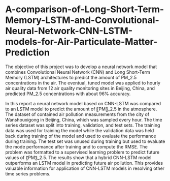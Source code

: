 # A-comparison-of-Long-Short-Term-Memory-LSTM-and-Convolutional-Neural-Network-CNN-LSTM-models-for-Air-Particulate-Matter-Prediction
The objective of this project was to develop a neural network model that combines Convolutional Neural Network (CNN) and Long Short-Term Memory (LSTM) architectures to predict the amount of PM_2.5 concentrations in the air. The eventual, tuned model was applied to hourly air quality data from 12 air quality monitoring sites in Beijing, China, and predicted PM_2.5 concentrations with about 96% accuracy.

In this report a neural network model based on CNN-LSTM was compared to an LSTM model to predict the amount of  〖PM〗_2.5 in the atmosphere.  The dataset of contained air pollution measurements from the city of  Wanshouxigong in Beijing, China, which was sampled every hour. The time series dataset was split into training, validation, and test sets. The training data was used for training the model while the validation data was held back during training of the model and used to evaluate the performance during training. The test set was unused during training but used to evaluate the mode performance after training and to compute the RMSE.
The problem was formatted to a supervised learning problem to predict future values of 〖PM〗_2.5. The results show that a hybrid CNN-LSTM model outperforms an LSTM model in predicting future air pollution. This provides valuable information for application of CNN-LSTM models in resolving other time series problems.
